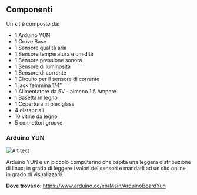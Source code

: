## Componenti
Un kit è composto da:
 * 1 Arduino YUN
 * 1 Grove Base
 * 1 Sensore qualità aria
 * 1 Sensore temperatura e umidità
 * 1 Sensore pressione sonora
 * 1 Sensore di luminosità
 * 1 Sensore di corrente
 * 1 Circuito per il sensore di corrente
 * 1 jack femmina 1/4"
 * 1 Alimentatore da 5V - almeno 1.5 Ampere
 * 1 Basetta in legno
 * 1 Copertura in plexiglass
 * 4 distanziali
 * 10 vitine da legno
 * 5 connettori groove
 

### Arduino YUN
![Alt text](http://notebookitalia.it/images/stories/arduino/arduino_yun.jpg)

Arduino YUN è un piccolo computerino che ospita una leggera distribuzione di linux; in grado di leggere i valori dei sensori e mandarli ad un sito online in grado di visualizzarli.

**Dove trovarlo**: https://www.arduino.cc/en/Main/ArduinoBoardYun



